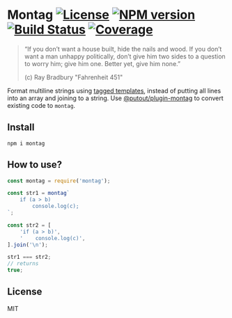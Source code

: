 # Montag [![License][LicenseIMGURL]][LicenseURL] [![NPM version][NPMIMGURL]][NPMURL] [![Build Status][BuildStatusIMGURL]][BuildStatusURL] [![Coverage][CoverageIMGURL]][CoverageURL]

> “If you don’t want a house built, hide the nails and wood.
> If you don’t want a man unhappy politically, don’t give him two sides to a question to worry him; give him one. Better yet, give him none.”
>
> (c) Ray Bradbury "Fahrenheit 451"

Format multiline strings using [tagged templates](https://developer.mozilla.org/en-US/docs/Web/JavaScript/Reference/Template_literals#Tagged_templates), instead of putting all lines into an array and joining to a string. Use [@putout/plugin-montag](https://github.com/coderaiser/putout/tree/master/packages/plugin-montag) to convert existing code to `montag`.

## Install

```
npm i montag
```

## How to use?

```js
const montag = require('montag');

const str1 = montag`
    if (a > b)
        console.log(c);
`;

const str2 = [
    'if (a > b)',
    '    console.log(c)',
].join('\n');

str1 === str2;
// returns
true;
```

## License

MIT

[NPMIMGURL]: https://img.shields.io/npm/v/montag.svg?style=flat&longCache=true
[BuildStatusIMGURL]: https://img.shields.io/travis/coderaiser/montag/master.svg?style=flat&longCache=true
[LicenseIMGURL]: https://img.shields.io/badge/license-MIT-317BF9.svg?style=flat&longCache=true
[NPMURL]: https://npmjs.org/package/montag "npm"
[BuildStatusURL]: https://travis-ci.org/coderaiser/montag "Build Status"
[LicenseURL]: https://tldrlegal.com/license/mit-license "MIT License"
[CoverageURL]: https://coveralls.io/github/coderaiser/montag?branch=master
[CoverageIMGURL]: https://coveralls.io/repos/coderaiser/montag/badge.svg?branch=master&service=github
